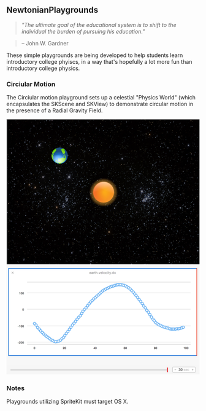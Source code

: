 ## NewtonianPlaygrounds

> *"The ultimate goal of the educational system is to shift to the individual the burden of pursuing his education."*

> – John W. Gardner

These simple playgrounds are being developed to help students learn introductory college phyiscs, in a way that's hopefully a lot more fun than introductory college physics. 


### Circiular Motion

The Circiular motion playground sets up a celestial "Physics World" (which encapsulates the SKScene and SKView) to demonstrate circular motion in the presence of a Radial Gravity Field. 

![Alt text](/NewtonianPlaygrounds/CircularMotionSS.png?raw=true "")
![Alt text](/NewtonianPlaygrounds/CircularGraphSS.png?raw=true "Earth Velocity dx")

### Notes

Playgrounds utilizing SpriteKit must target OS X. 
